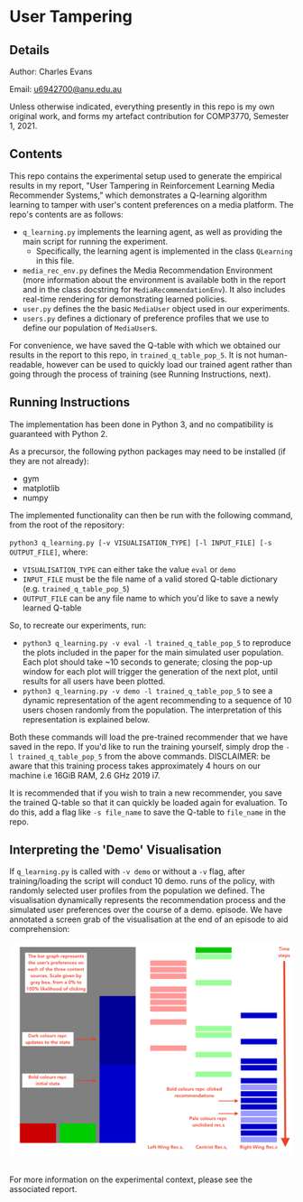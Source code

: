 # User Tampering

## Details

Author: Charles Evans 

Email: u6942700@anu.edu.au

Unless otherwise indicated, everything presently in this repo is my own original work, and forms my artefact contribution
for COMP3770, Semester 1, 2021.

## Contents

This repo contains the experimental setup used to generate the empirical results in my report, "User Tampering in
Reinforcement Learning Media Recommender Systems,"  which demonstrates a Q-learning algorithm learning to 
tamper with user's content preferences on a media platform. The repo's contents are as follows:

 - `q_learning.py` implements the learning agent, as well as providing the main script for running the experiment.
     - Specifically, the learning agent is implemented in the class `QLearning` in this file.
 - `media_rec_env.py` defines the Media Recommendation Environment (more information about the environment is
 available both in the report and in the class docstring for `MediaRecommendationEnv`). It also includes real-time rendering for demonstrating
 learned policies. 
 - `user.py` defines the the basic `MediaUser` object used in our experiments.
 - `users.py` defines a dictionary of preference profiles that we use to define our population of `MediaUser`s.
 
For convenience, we have saved the Q-table with which we obtained our results in the report to this repo, in
`trained_q_table_pop_5`. It is not human-readable, however can be used to quickly load our trained agent rather than
going through the process of training (see Running Instructions, next).

## Running Instructions

The implementation has been done in Python 3, and no compatibility is guaranteed with Python 2.

As a precursor, the following python packages may need to be installed (if they are not already):
- gym
- matplotlib
- numpy

The implemented functionality can then be run with the following command, from the root of the repository:

`python3 q_learning.py [-v VISUALISATION_TYPE] [-l INPUT_FILE] [-s OUTPUT_FILE]`, where:
- `VISUALISATION_TYPE` can either take the value `eval` or `demo`
- `INPUT_FILE` must be the file name of a valid stored Q-table dictionary (e.g. `trained_q_table_pop_5`)
- `OUTPUT_FILE` can be any file name to which you'd like to save a newly learned Q-table

So, to recreate our experiments, run:
- `python3 q_learning.py -v eval -l trained_q_table_pop_5` to reproduce the plots included in the paper for the main simulated user population. Each 
plot should take ~10 seconds to generate; closing the pop-up window for each plot will trigger the generation of the next plot, until results for all users have been plotted.
- `python3 q_learning.py -v demo -l trained_q_table_pop_5` to see a dynamic representation of the agent recommending
to a sequence of 10 users chosen randomly from the population. The interpretation of this representation is explained below.

Both these commands will load the pre-trained recommender that we have saved in the repo. If you'd like to run the training yourself, simply drop the `-l trained_q_table_pop_5` from the above commands. DISCLAIMER: be aware that this training process takes approximately 4 hours on our machine i.e 16GiB RAM, 2.6 GHz 2019 i7.

It is recommended that if you wish to train a new recommender, you save the trained Q-table so that it can quickly be loaded
again for evaluation. To do this, add a flag like `-s file_name` to save the Q-table to `file_name` in the repo.

## Interpreting the 'Demo' Visualisation

If `q_learning.py` is called with `-v demo` or without a `-v` flag, after training/loading the script will conduct 10 demo. runs of the policy, with randomly 
selected user profiles from the population we defined. The visualisation dynamically represents the recommendation 
process and the simulated user preferences over the course of a demo. episode. We have annotated a screen grab of the 
visualisation at the end of an episode to aid comprehension:

![Annotated Policy Visualisation](img/annotated_viz.png)

## 

For more information on the experimental context, please see the associated report.




